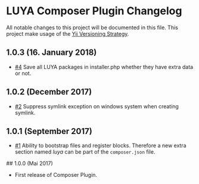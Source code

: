 # LUYA Composer Plugin Changelog

All notable changes to this project will be documented in this file. This project make usage of the [Yii Versioning Strategy](https://github.com/yiisoft/yii2/blob/master/docs/internals/versions.md).

## 1.0.3 (16. January 2018)

+ [#4](https://github.com/luyadev/luya-composer/issues/4) Save all LUYA packages in installer.php whether they have extra data or not.

## 1.0.2 (December 2017)

+ [#2](https://github.com/luyadev/luya-composer/issues/2) Suppress symlink exception on windows system when creating symlink.

## 1.0.1 (September 2017)

+ [#1](https://github.com/luyadev/luya-composer/issues/1) Ability to bootstrap files and register blocks. Therefore a new extra section named *luya* can be part of the `composer.json` file.

## 1.0.0 (Mai 2017)

+ First release of Composer Plugin.
